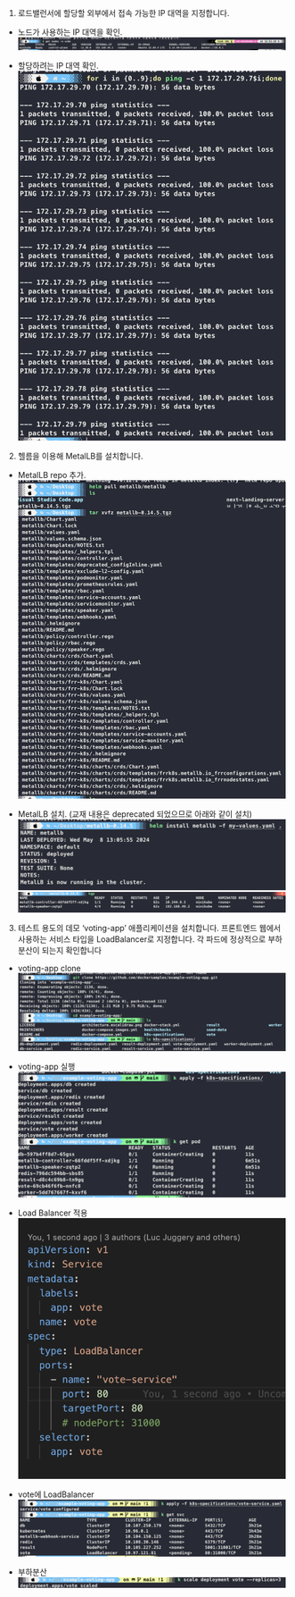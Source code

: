 1. 로드밸런서에 할당할 외부에서 접속 가능한 IP 대역을 지정합니다.

- 노드가 사용하는 IP 대역을 확인.
  ![Node IP](./images/node-ip.png)

- 할당하려는 IP 대역 확인.
  ![IP Range](./images/ip-range.png)

2. 헬름을 이용해 MetalLB를 설치합니다.

- MetalLB repo 추가.
  ![MetalLB Repo](./images/metallb-repo.png)

- MetalLB 설치. (교재 내용은 deprecated 되었으므로 아래와 같이 설치)
  ![MetalLB Install](./images/metallb-install.png)
  ![MetalLB Install](./images/metallb-install-2.png)

3. 테스트 용도의 데모 ‘voting-app’ 애플리케이션을 설치합니다. 프론트엔드 웹에서 사용하는 서비스 타입을 LoadBalancer로 지정합니다. 각 파드에 정상적으로 부하분산이 되는지 확인합니다

- voting-app clone
  ![Voting App Clone](./images/voting-app-clone.png)

- voting-app 실행
  ![Voting App Run](./images/voting-app-run.png)

- Load Balancer 적용
  ![Voting App LoadBalancer](./images/voting-app-loadbalancer.png)

- vote에 LoadBalancer
  ![Voting App Vote](./images/voting-app-vote.png)

- 부하분산
  ![Voting App LoadBalancer](./images/voting-app-loadbalancer-2.png)
